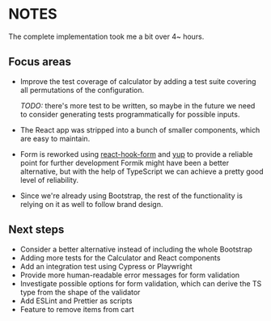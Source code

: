 # NOTES

The complete implementation took me a bit over 4~ hours.

## Focus areas

- Improve the test coverage of calculator by adding a test suite covering all permutations of the configuration.

  _TODO:_ there's more test to be written, so maybe in the future we need to consider generating tests programmatically for  possible inputs.

- The React app was stripped into a bunch of smaller components, which are easy to maintain.

- Form is reworked using [react-hook-form](https://react-hook-form.com/) and [yup](https://github.com/jquense/yup) to provide a reliable point for further development
  Formik might have been a better alternative, but with the help of TypeScript we can achieve a pretty good level of reliability.

- Since we're already using Bootstrap, the rest of the functionality is relying on it as well to follow brand design.

## Next steps

- Consider a better alternative instead of including the whole Bootstrap
- Adding more tests for the Calculator and React components
- Add an integration test using Cypress or Playwright
- Provide more human-readable error messages for form validation
- Investigate possible options for form validation, which can derive the TS type from the shape of the validator
- Add ESLint and Prettier as scripts
- Feature to remove items from cart